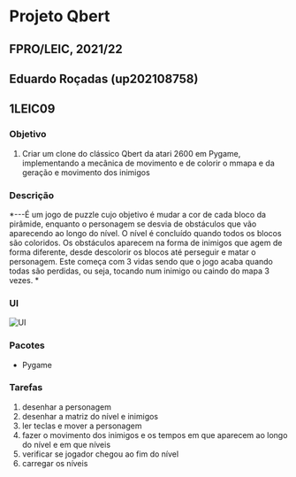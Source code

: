# Projeto Qbert
## FPRO/LEIC, 2021/22
## Eduardo Roçadas (up202108758)
## 1LEIC09

### Objetivo

1. Criar um clone do clássico Qbert da atari 2600 em Pygame, implementando a mecânica de movimento e de colorir o mmapa e da geração e movimento dos inimigos

### Descrição

*---É um jogo de puzzle cujo objetivo é mudar a cor de cada bloco da pirâmide, enquanto o personagem se desvia de obstáculos que vão aparecendo ao longo do nível. O nível é concluído quando todos os blocos são coloridos. Os obstáculos aparecem na forma de inimigos que agem de forma diferente, desde descolorir os blocos até perseguir e matar o personagem. Este começa com 3 vidas sendo que o jogo acaba quando todas são perdidas, ou seja, tocando num inimigo ou caindo do mapa 3 vezes. *

### UI

![UI](ui.png)

### Pacotes

- Pygame

### Tarefas


1. desenhar a personagem
2. desenhar a matriz do nível e inimigos
3. ler teclas e mover a personagem
4. fazer o movimento dos inimigos e os tempos em que aparecem ao longo do nível e em que níveis
5. verificar se jogador chegou ao fim do nível
6. carregar os níveis
